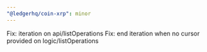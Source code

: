 ```yaml
---
"@ledgerhq/coin-xrp": minor
---
```


Fix: iteration on api/listOperations
Fix: end iteration when no cursor provided on logic/listOperations
